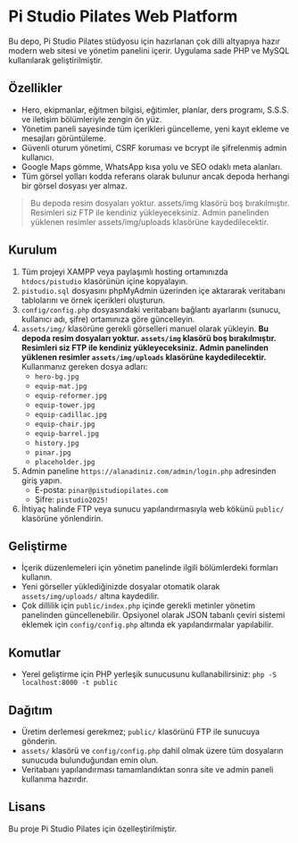 # Pi Studio Pilates Web Platform

Bu depo, Pi Studio Pilates stüdyosu için hazırlanan çok dilli altyapıya hazır modern web sitesi ve yönetim panelini içerir. Uygulama sade PHP ve MySQL kullanılarak geliştirilmiştir.

## Özellikler

- Hero, ekipmanlar, eğitmen bilgisi, eğitimler, planlar, ders programı, S.S.S. ve iletişim bölümleriyle zengin ön yüz.
- Yönetim paneli sayesinde tüm içerikleri güncelleme, yeni kayıt ekleme ve mesajları görüntüleme.
- Güvenli oturum yönetimi, CSRF koruması ve bcrypt ile şifrelenmiş admin kullanıcı.
- Google Maps gömme, WhatsApp kısa yolu ve SEO odaklı meta alanları.
- Tüm görsel yolları kodda referans olarak bulunur ancak depoda herhangi bir görsel dosyası yer almaz.

> Bu depoda resim dosyaları yoktur. assets/img klasörü boş bırakılmıştır. Resimleri siz FTP ile kendiniz yükleyeceksiniz. Admin panelinden yüklenen resimler assets/img/uploads klasörüne kaydedilecektir.

## Kurulum

1. Tüm projeyi XAMPP veya paylaşımlı hosting ortamınızda `htdocs/pistudio` klasörünün içine kopyalayın.
2. `pistudio.sql` dosyasını phpMyAdmin üzerinden içe aktararak veritabanı tablolarını ve örnek içerikleri oluşturun.
3. `config/config.php` dosyasındaki veritabanı bağlantı ayarlarını (sunucu, kullanıcı adı, şifre) ortamınıza göre güncelleyin.
4. `assets/img/` klasörüne gerekli görselleri manuel olarak yükleyin. **Bu depoda resim dosyaları yoktur. `assets/img` klasörü boş bırakılmıştır. Resimleri siz FTP ile kendiniz yükleyeceksiniz. Admin panelinden yüklenen resimler `assets/img/uploads` klasörüne kaydedilecektir.** Kullanmanız
   gereken dosya adları:
   - `hero-bg.jpg`
   - `equip-mat.jpg`
   - `equip-reformer.jpg`
   - `equip-tower.jpg`
   - `equip-cadillac.jpg`
   - `equip-chair.jpg`
   - `equip-barrel.jpg`
   - `history.jpg`
   - `pinar.jpg`
   - `placeholder.jpg`
5. Admin paneline `https://alanadiniz.com/admin/login.php` adresinden giriş yapın.
   - E-posta: `pinar@pistudiopilates.com`
   - Şifre: `pistudio2025!`
6. İhtiyaç halinde FTP veya sunucu yapılandırmasıyla web kökünü `public/` klasörüne yönlendirin.

## Geliştirme

- İçerik düzenlemeleri için yönetim panelinde ilgili bölümlerdeki formları kullanın.
- Yeni görseller yüklediğinizde dosyalar otomatik olarak `assets/img/uploads/` altına kaydedilir.
- Çok dillilik için `public/index.php` içinde gerekli metinler yönetim panelinden güncellenebilir. Opsiyonel olarak JSON tabanlı çeviri sistemi eklemek için `config/config.php` altında ek yapılandırmalar yapılabilir.

## Komutlar

- Yerel geliştirme için PHP yerleşik sunucusunu kullanabilirsiniz: `php -S localhost:8000 -t public`

## Dağıtım

- Üretim derlemesi gerekmez; `public/` klasörünü FTP ile sunucuya gönderin.
- `assets/` klasörü ve `config/config.php` dahil olmak üzere tüm dosyaların sunucuda bulunduğundan emin olun.
- Veritabanı yapılandırması tamamlandıktan sonra site ve admin paneli kullanıma hazırdır.

## Lisans

Bu proje Pi Studio Pilates için özelleştirilmiştir.
